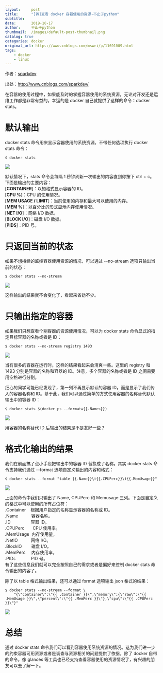 ```yaml
---
layout:     post
title:      "[转]查看 docker 容器使用的资源-不止于python"
subtitle:   
date:       2019-10-17
author:     不止于python
thumbnail:  /images/default-post-thumbnail.png
catalog: true
categories: docker
original_url: https://www.cnblogs.com/mswei/p/11691009.html
tags:
    - docker
    - linux
---
```


作者：[sparkdev](http://www.cnblogs.com/sparkdev/)

出处：<http://www.cnblogs.com/sparkdev/>

在容器的使用过程中，如果能及时的掌握容器使用的系统资源，无论对开发还是运维工作都是非常有益的。幸运的是 docker 自己就提供了这样的命令：docker stats。

# 默认输出

docker stats 命令用来显示容器使用的系统资源。不带任何选项执行 docker stats 命令：

```
$ docker stats
```

![](/images/97022e64/1.png)

默认情况下，stats 命令会每隔 1 秒钟刷新一次输出的内容直到你按下 ctrl + c。下面是输出的主要内容：  
[**CONTAINER**]：以短格式显示容器的 ID。  
[**CPU %**]：CPU 的使用情况。  
[**MEM USAGE / LIMIT**]：当前使用的内存和最大可以使用的内存。  
[**MEM %**]：以百分比的形式显示内存使用情况。  
[**NET I/O**]：网络 I/O 数据。  
[**BLOCK I/O**]：磁盘 I/O 数据。  
[**PIDS**]：PID 号。

# 只返回当前的状态

如果不想持续的监控容器使用资源的情况，可以通过 --no-stream 选项只输出当前的状态：

```
$ docker stats --no-stream
```

![](/images/97022e64/2.png)

这样输出的结果就不会变化了，看起来省劲不少。

# 只输出指定的容器

如果我们只想查看个别容器的资源使用情况，可以为 docker stats 命令显式的指定目标容器的名称或者是 ID：

```
$ docker stats --no-stream registry 1493
```

![](/images/97022e64/3.png)

当有很多的容器在运行时，这样的结果看起来会清爽一些。这里的 registry 和 1493 分别是容器的名称和容器的 ID。注意，多个容器的名称或者是 ID 之间需要用空格进行分割。

细心的同学可能已经发现了，第一列不再显示默认的容器 ID，而是显示了我们传入的容器名称和 ID。基于此，我们可以通过简单的方式使用容器的名称替代默认输出中的容器 ID：

```
$ docker stats $(docker ps --format={{.Names}})
```

![](/images/97022e64/4.png)

用容器的名称替代 ID 后输出的结果是不是友好一些？

# 格式化输出的结果

我们在前面搞了点小手段把输出中的容器 ID 替换成了名称。其实 docker stats 命令支持我们通过 --format 选项自定义输出的内容和格式：

```
$ docker stats --format "table {{.Name}}\t{{.CPUPerc}}\t{{.MemUsage}}"
```

![](/images/97022e64/5.png)

上面的命令中我们只输出了 Name, CPUPerc 和 Memusage 三列。下面是自定义的格式中可以使用的所有占位符：  
.Container    根据用户指定的名称显示容器的名称或 ID。  
.Name           容器名称。  
.ID                 容器 ID。  
.CPUPerc       CPU 使用率。  
.MemUsage  内存使用量。  
.NetIO           网络 I/O。         
.BlockIO        磁盘 I/O。  
.MemPerc     内存使用率。  
.PIDs             PID 号。  
有了这些信息我们就可以完全按照自己的需求或者是偏好来控制 docker stats 命令输出的内容了。

除了以 table 格式输出结果，还可以通过 format 选项输出 json 格式的结果：

```
$ docker stats --no-stream --format \
    "{\"container\":\"{{ .Container }}\",\"memory\":{\"raw\":\"{{ .MemUsage }}\",\"percent\":\"{{ .MemPerc }}\"},\"cpu\":\"{{ .CPUPerc }}\"}"
```

![](/images/97022e64/6.png)

# 总结

通过 docker stats 命令我们可以看到容器使用系统资源的情况。这为我们进一步的约束容器可用资源或者是调查与资源相关的问题提供了依据。除了 docker 自带的命令，像 glances 等工具也已经支持查看容器使用的资源情况了，有兴趣的朋友可以去了解一下。